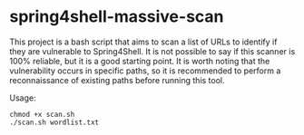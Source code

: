 # spring4shell-massive-scan

This project is a bash script that aims to scan a list of URLs to identify if they are vulnerable to Spring4Shell. It is not possible to say if this scanner is 100% reliable, but it is a good starting point. It is worth noting that the vulnerability occurs in specific paths, so it is recommended to perform a reconnaissance of existing paths before running this tool.

Usage:

```
chmod +x scan.sh
./scan.sh wordlist.txt
```

